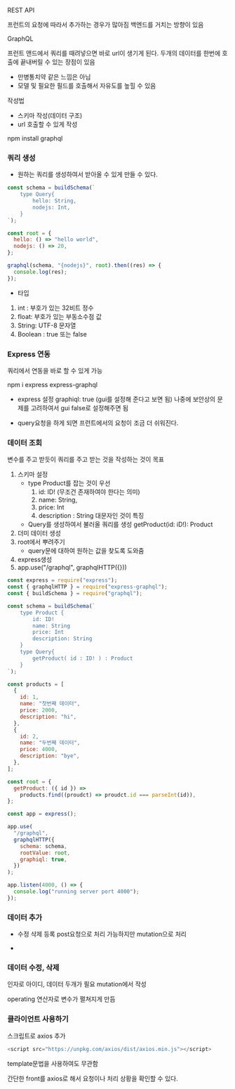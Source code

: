 REST API

프런트의 요청에 따라서 추가하는 경우가 많아짐
백엔드를 거치는 방향이 있음

GraphQL

프런트 앤드에서 쿼리를 때려넣으면 바로 url이 생기게 된다.
두개의 데이터를 한번에 호출에 끝내버릴 수 있는 장점이 있음

- 만병통치약 같은 느낌은 아님
- 모델 및 필요한 필드를 호출해서 자유도를 높힐 수 있음

작성법

- 스키마 작성(데이터 구조)
- url 호출할 수 있게 작성

npm install graphql

### 쿼리 생성

- 원하는 쿼리를 생성하여서 받아올 수 있게 만들 수 있다.

```javascript
const schema = buildSchema(`
    type Query{
        hello: String,
        nodejs: Int,
    }
`);

const root = {
  hello: () => "hello world",
  nodejs: () => 20,
};

graphql(schema, "{nodejs}", root).then((res) => {
  console.log(res);
});
```

- 타입

1. int : 부호가 있는 32비트 정수
1. float: 부호가 있는 부동소수점 값
1. String: UTF-8 문자열
1. Boolean : true 또는 false

### Express 연동

쿼리에서 연동을 바로 할 수 있게 가능

npm i express express-graphql

- express 설정
  graphiql: true (gui를 설정해 준다고 보면 됨)
  나중에 보안상의 문제를 고려하여서 gui false로 설정해주면 됨

* query요청을 하게 되면 프런트에서의 요청이 조금 더 쉬워진다.

### 데이터 조회

변수를 주고 받듯이 쿼리를 주고 받는 것을 작성하는 것이 목표

1. 스키마 설정
   - type Product를 잡는 것이 우선
     1. id: ID! (무조건 존재하여야 한다는 의미)
     1. name: String,
     1. price: Int
     1. description : String 대문자인 것이 특징
   - Query를 생성하여서 불러올 쿼리를 생성
     getProduct(id: iD!): Product
1. 더미 데이터 생성
1. root에서 뿌려주기
   - query문에 대하여 원하는 값을 찾도록 도와줌
1. express생성
1. app.use("/graphql", graphqlHTTP({}))

```js
const express = require("express");
const { graphqlHTTP } = require("express-graphql");
const { buildSchema } = require("graphql");

const schema = buildSchema(`
    type Product {
        id: ID!
        name: String
        price: Int
        description: String
    }
    type Query{
        getProduct( id : ID! ) : Product
    }
`);

const products = [
  {
    id: 1,
    name: "첫번째 데이터",
    price: 2000,
    description: "hi",
  },
  {
    id: 2,
    name: "두번째 데이터",
    price: 4000,
    description: "bye",
  },
];

const root = {
  getProduct: ({ id }) =>
    products.find((proudct) => proudct.id === parseInt(id)),
};

const app = express();

app.use(
  "/graphql",
  graphqlHTTP({
    schema: schema,
    rootValue: root,
    graphiql: true,
  })
);

app.listen(4000, () => {
  console.log("running server port 4000");
});
```

### 데이터 추가

- 수정 삭제 등록 post요청으로 처리 가능하지만 mutation으로 처리

*

### 데이터 수정, 삭제

인자로 아이디, 데이터 두개가 필요
mutation에서 작성

operating 연산자로 변수가 펼쳐지게 만듬

### 클라이언트 사용하기

스크립트로 axios 추가

```javascript
<script src="https://unpkg.com/axios/dist/axios.min.js"></script>
```

template문법을 사용하여도 무관함

간단한 front를 axios로 해서 요청이나 처리 상황을 확인할 수 있다.
